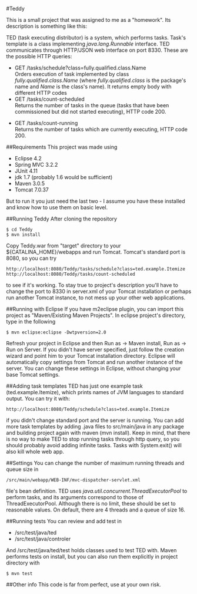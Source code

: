 #Teddy  

This is a small project that was assigned to me as a "homework". Its description is something like this:

TED (task executing distributor) is a system, which performs tasks. Task's template is a class implementing *java.lang.Runnable* interface.
TED communicates through HTTP/JSON web interface on port 8330. These are the possible HTTP queries:  

- GET /tasks/schedule?class=fully.qualified.class.Name  
Orders execution of task implemented by class *fully.qualified.class.Name* (where *fully.qualified.class* is the package's name and *Name* is the class's name). It returns empty body with different HTTP codes  
- GET /tasks/count-scheduled  
Returns the number of tasks in the queue (tasks that have been commissioned but did not started executing), HTTP code 200.  
* GET /tasks/count-running  
Returns the number of tasks which are currently executing, HTTP code 200.

##Requirements
This project was made using  

*  Eclipse 4.2
*  Spring MVC 3.2.2
*  JUnit 4.11
*  jdk 1.7 (probably 1.6 would be sufficient)
*  Maven 3.0.5
*  Tomcat 7.0.37
  

But to run it you just need the last two - I assume you have these installed and know how to use them on basic level.

##Running Teddy
After cloning the repository  

    $ cd Teddy  
	$ mvn install  

Copy Teddy.war from "target" directory to your ${CATALINA_HOME}/webapps and run Tomcat. Tomcat's standard port is 8080, so you can try  

    http://localhost:8080/Teddy/tasks/schedule?class=ted.example.Itemize
    http://localhost:8080/Teddy/tasks/count-scheduled

to see if it's working. To stay true to project's description you'll have to change the port to 8330 in server.xml of your Tomcat installation or perhaps run another Tomcat instance, to not mess up your other web applications.

##Running with Eclipse
If you have m2eclipse plugin, you can import this project as "Maven/Existing Maven Projects". In eclipse project's directory, type in the following  

    $ mvn eclipse:eclipse -Dwtpversion=2.0  

Refresh your project in Eclipse and then Run as -> Maven install, Run as -> Run on Server. If you didn't have server specified, just follow the creation wizard and point him to your Tomcat installation directory.
Eclipse will automatically copy settings from Tomcat and run another instance of the server. You can change these settings in Eclipse, without changing your base Tomcat settings.

##Adding task templates
TED has just one example task (ted.example.Itemize), which prints names of JVM languages to standard output. You can try it with:  

    http://localhost:8080/Teddy/schedule?class=ted.example.Itemize  

if you didn't change standard port and the server is running. You can add more task templates by adding .java files to src/main/java in any package and building project again with maven (mvn install).
Keep in mind, that there is no way to make TED to stop running tasks through http query, so you should probably avoid adding infinite tasks. Tasks with System.exit() will also kill whole web app.

##Settings
You can change the number of maximum running threads and queue size in  

    /src/main/webapp/WEB-INF/mvc-dispatcher-servlet.xml  

file's bean definition. TED uses *java.util.concurrent.ThreadExecutorPool* to perform tasks,
and its arguments correspond to those of ThreadExecutorPool. Although there is no limit, these should be set to reasonable values. On default, there are 4 threads and a queue of size 16.

##Running tests
You can review and add test in  

* /src/test/java/ted
* /src/test/java/controler

And /src/test/java/ted/test holds classes used to test TED with. Maven performs tests on install, but you can also run them explicitly in project directory with  

    $ mvn test


##Other info
This code is far from perfect, use at your own risk.